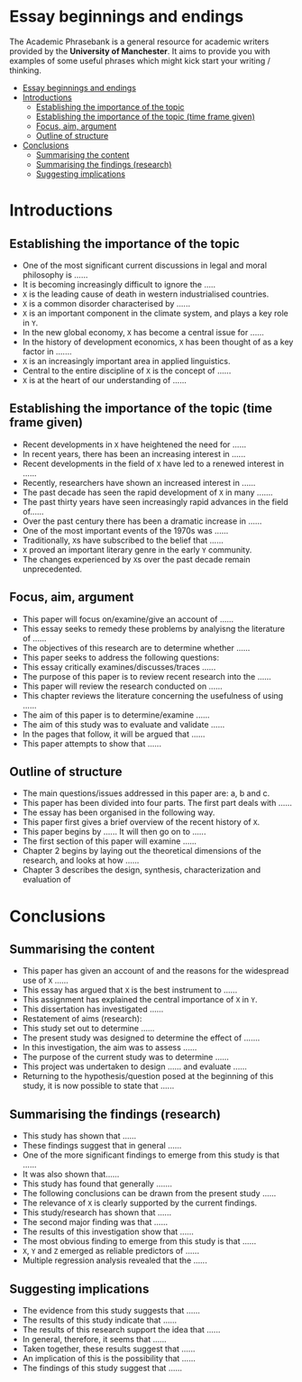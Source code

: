 # Essay beginnings and endings

The Academic Phrasebank is a general resource for academic writers provided by the **University of Manchester**. It aims to provide you with examples of some useful phrases which might kick start your writing / thinking.

* [Essay beginnings and endings](#essay-beginnings-and-endings)
* [Introductions](#introductions)
  * [Establishing the importance of the topic](#establishing-the-importance-of-the-topic)
  * [Establishing the importance of the topic (time frame given)](#establishing-the-importance-of-the-topic-time-frame-given)
  * [Focus, aim, argument](#focus-aim-argument)
  * [Outline of structure](#outline-of-structure)
* [Conclusions](#conclusions)
  * [Summarising the content](#summarising-the-content)
  * [Summarising the findings (research)](#summarising-the-findings-research)
  * [Suggesting implications](#suggesting-implications)

# Introductions

## Establishing the importance of the topic

- One of the most significant current discussions in legal and moral philosophy is ......
- It is becoming increasingly difficult to ignore the .....
- `X` is the leading cause of death in western industrialised countries.
- `X` is a common disorder characterised by ......
- `X` is an important component in the climate system, and plays a key role in `Y`.
- In the new global economy, `X` has become a central issue for ......
- In the history of development economics, `X` has been thought of as a key factor in .......
- `X` is an increasingly important area in applied linguistics.
- Central to the entire discipline of `X` is the concept of ......
- `X` is at the heart of our understanding of ......

## Establishing the importance of the topic (time frame given)

- Recent developments in `X` have heightened the need for ......
- In recent years, there has been an increasing interest in ......
- Recent developments in the field of `X` have led to a renewed interest in ......
- Recently, researchers have shown an increased interest in ......
- The past decade has seen the rapid development of `X` in many .......
- The past thirty years have seen increasingly rapid advances in the field of......
- Over the past century there has been a dramatic increase in ......
- One of the most important events of the 1970s was ......
- Traditionally, `X`s have subscribed to the belief that ......
- `X` proved an important literary genre in the early `Y` community.
- The changes experienced by `X`s over the past decade remain unprecedented.

## Focus, aim, argument

- This paper will focus on/examine/give an account of ......
- This essay seeks to remedy these problems by analyisng the literature of ......
- The objectives of this research are to determine whether ......
- This paper seeks to address the following questions:
- This essay critically examines/discusses/traces ......
- The purpose of this paper is to review recent research into the ......
- This paper will review the research conducted on ......
- This chapter reviews the literature concerning the usefulness of using ......
- The aim of this paper is to determine/examine ......
- The aim of this study was to evaluate and validate ......
- In the pages that follow, it will be argued that ......
- This paper attempts to show that ......

## Outline of structure

- The main questions/issues addressed in this paper are: a, b and c.
- This paper has been divided into four parts. The first part deals with ......
- The essay has been organised in the following way.
- This paper first gives a brief overview of the recent history of `X`.
- This paper begins by ...... It will then go on to ......
- The first section of this paper will examine ......
- Chapter 2 begins by laying out the theoretical dimensions of the research, and looks at how ......
- Chapter 3 describes the design, synthesis, characterization and evaluation of

# Conclusions
 
## Summarising the content

- This paper has given an account of and the reasons for the widespread use of `X` ......
- This essay has argued that `X` is the best instrument to ......
- This assignment has explained the central importance of `X` in `Y`.
- This dissertation has investigated ......
- Restatement of aims (research):
- This study set out to determine ......
- The present study was designed to determine the effect of .......
- In this investigation, the aim was to assess ......
- The purpose of the current study was to determine ......
- This project was undertaken to design ...... and evaluate ......
- Returning to the hypothesis/question posed at the beginning of this study, it is now possible to state that ......

## Summarising the findings (research)

- This study has shown that ......
- These findings suggest that in general ......
- One of the more significant findings to emerge from this study is that ......
- It was also shown that......
- This study has found that generally .......
- The following conclusions can be drawn from the present study ......
- The relevance of `X` is clearly supported by the current findings.
- This study/research has shown that ......
- The second major finding was that ......
- The results of this investigation show that ......
- The most obvious finding to emerge from this study is that ......
- `X`, `Y` and `Z` emerged as reliable predictors of ......
- Multiple regression analysis revealed that the ......

## Suggesting implications

- The evidence from this study suggests that ......
- The results of this study indicate that ......
- The results of this research support the idea that ......
- In general, therefore, it seems that ......
- Taken together, these results suggest that ......
- An implication of this is the possibility that ......
- The findings of this study suggest that ......

